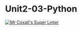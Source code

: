 # Unit2-03-Python

[![Mr Coxall's Super Linter](https://github.com/ICS3U-Programming-ChristopherD/Unit2-03-Python/workflows/Mr%20Coxall's%20Super%20Linter/badge.svg)](https://github.com/ICS3U-Programming-ChristopherD/Unit2-03-Python/actions/)

